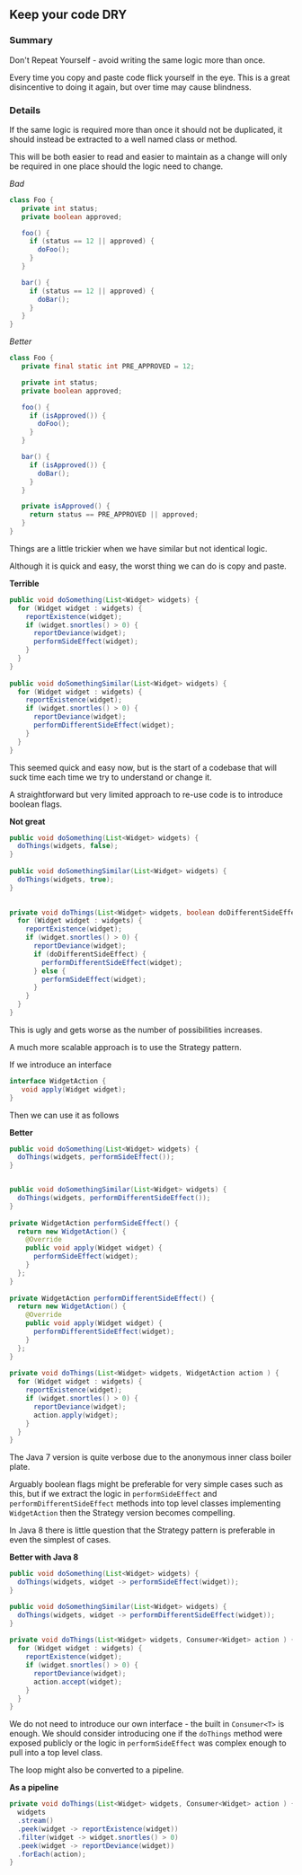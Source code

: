 ## Keep your code DRY

### Summary

Don't Repeat Yourself - avoid writing the same logic more than once.

Every time you copy and paste code flick yourself in the eye. This is a great disincentive to doing it again, but over time may cause blindness.

### Details

If the same logic is required more than once it should not be duplicated, it should instead be extracted to a well named class or method. 

This will be both easier to read and easier to maintain as a change will only be required in one place should the logic need to change.

*Bad*

```java
class Foo {
   private int status;
   private boolean approved;

   foo() {
     if (status == 12 || approved) {
       doFoo();
     }
   }

   bar() {
     if (status == 12 || approved) {
       doBar();
     }
   }
}
```

*Better*

```java
class Foo {
   private final static int PRE_APPROVED = 12;

   private int status;
   private boolean approved;

   foo() {
     if (isApproved()) {
       doFoo();
     }
   }

   bar() {
     if (isApproved()) {
       doBar();
     }
   }

   private isApproved() {
     return status == PRE_APPROVED || approved;
   }
}
```

Things are a little trickier when we have similar but not identical logic.

Although it is quick and easy, the worst thing we can do is copy and paste.

**Terrible**
```java
public void doSomething(List<Widget> widgets) {
  for (Widget widget : widgets) {
    reportExistence(widget);
    if (widget.snortles() > 0) {
      reportDeviance(widget);
      performSideEffect(widget);
    }
  }
}
  
public void doSomethingSimilar(List<Widget> widgets) {
  for (Widget widget : widgets) {
    reportExistence(widget);
    if (widget.snortles() > 0) {
      reportDeviance(widget);
      performDifferentSideEffect(widget);
    }
  }
}
```

This seemed quick and easy now, but is the start of a codebase that will suck time each time we try to understand or change it.

A straightforward but very limited approach to re-use code is to introduce boolean flags.

**Not great**
```java
public void doSomething(List<Widget> widgets) {
  doThings(widgets, false);
}
  
public void doSomethingSimilar(List<Widget> widgets) {
  doThings(widgets, true);
}
  

private void doThings(List<Widget> widgets, boolean doDifferentSideEffect) {
  for (Widget widget : widgets) {
    reportExistence(widget);
    if (widget.snortles() > 0) {
      reportDeviance(widget);
      if (doDifferentSideEffect) {
        performDifferentSideEffect(widget);
      } else {
        performSideEffect(widget);
      }
    }
  }
}
```

This is ugly and gets worse as the number of possibilities increases.

A much more scalable approach is to use the Strategy pattern.

If we introduce an interface

```java
interface WidgetAction {
   void apply(Widget widget);
}  
```

Then we can use it as follows

**Better**
```java
public void doSomething(List<Widget> widgets) {
  doThings(widgets, performSideEffect());
}


public void doSomethingSimilar(List<Widget> widgets) {
  doThings(widgets, performDifferentSideEffect());
}
  
private WidgetAction performSideEffect() {
  return new WidgetAction() {
    @Override
    public void apply(Widget widget) {
      performSideEffect(widget);
    }    
  };
}
  
private WidgetAction performDifferentSideEffect() {
  return new WidgetAction() {
    @Override
    public void apply(Widget widget) {
      performDifferentSideEffect(widget);
    }    
  };
}
    
private void doThings(List<Widget> widgets, WidgetAction action ) {
  for (Widget widget : widgets) {
    reportExistence(widget);
    if (widget.snortles() > 0) {
      reportDeviance(widget);
      action.apply(widget);
    }
  }
}
```

The Java 7 version is quite verbose due to the anonymous inner class boiler plate. 

Arguably boolean flags might be preferable for very simple cases such as this, but if we extract the logic in `performSideEffect` and `performDifferentSideEffect` methods into top level classes implementing `WidgetAction` then the Strategy version becomes compelling. 

In Java 8 there is little question that the Strategy pattern is preferable in even the simplest of cases.

**Better with Java 8**
```java
public void doSomething(List<Widget> widgets) {
  doThings(widgets, widget -> performSideEffect(widget));
}

public void doSomethingSimilar(List<Widget> widgets) {
  doThings(widgets, widget -> performDifferentSideEffect(widget));
}
  
private void doThings(List<Widget> widgets, Consumer<Widget> action ) {
  for (Widget widget : widgets) {
    reportExistence(widget);
    if (widget.snortles() > 0) {
      reportDeviance(widget);
      action.accept(widget);
    }
  }
}
```

We do not need to introduce our own interface - the built in `Consumer<T>` is enough. We should consider introducing one if the `doThings` method were exposed publicly or the logic in `performSideEffect` was complex enough to pull into a top level class. 

The loop might also be converted to a pipeline.

**As a pipeline**
```java
private void doThings(List<Widget> widgets, Consumer<Widget> action ) {
  widgets
  .stream()
  .peek(widget -> reportExistence(widget))
  .filter(widget -> widget.snortles() > 0)
  .peek(widget -> reportDeviance(widget))
  .forEach(action);
}
```
